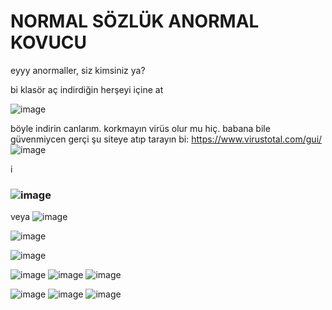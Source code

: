 # NORMAL SÖZLÜK ANORMAL KOVUCU
eyyy anormaller, siz kimsiniz ya?


bi klasör aç indirdiğin herşeyi içine at

![image](https://github.com/user-attachments/assets/15e64417-e0d5-4023-a987-10a39b054252)

böyle indirin canlarım. korkmayın virüs olur mu hiç. babana bile güvenmiycen gerçi şu siteye atıp tarayın bi: https://www.virustotal.com/gui/
![image](https://github.com/user-attachments/assets/2d14853a-970a-4767-9d24-beddf208c68b)

i
### ![image](https://github.com/user-attachments/assets/83f80234-b607-4b25-8a28-4826b46bafb1)


veya
![image](https://github.com/user-attachments/assets/048062dd-2781-4337-9d9a-04785e3b14d3)



![image](https://github.com/user-attachments/assets/7cd9e3a2-f682-443a-852a-77c1e61c3925)


![image](https://github.com/user-attachments/assets/070b3921-680f-47dd-9bf8-b2f99cbef278)

![image](https://github.com/user-attachments/assets/a1787bd7-7cfb-487b-8b17-50212020b702)
![image](https://github.com/user-attachments/assets/e5dc80f9-7545-4b1c-9bb3-32afd5478c3e)
![image](https://github.com/user-attachments/assets/b0c98c22-3c2d-44eb-862e-d807dcbd2831)

![image](https://github.com/user-attachments/assets/6bfd7820-6352-4181-a430-83fa192640c7)
![image](https://github.com/user-attachments/assets/d47c9435-e2b8-4e7b-90c9-d2cffdb1eefb)
![image](https://github.com/user-attachments/assets/6c629894-b532-4fb9-a365-84c4c17e095a)


